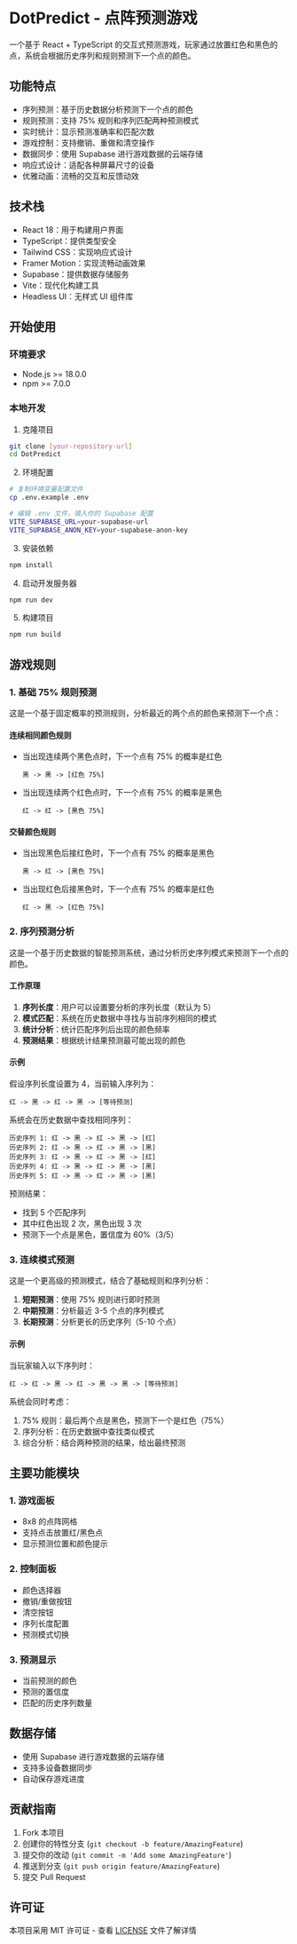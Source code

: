 # DotPredict - 点阵预测游戏

一个基于 React + TypeScript 的交互式预测游戏，玩家通过放置红色和黑色的点，系统会根据历史序列和规则预测下一个点的颜色。

## 功能特点

- 序列预测：基于历史数据分析预测下一个点的颜色
- 规则预测：支持 75% 规则和序列匹配两种预测模式
- 实时统计：显示预测准确率和匹配次数
- 游戏控制：支持撤销、重做和清空操作
- 数据同步：使用 Supabase 进行游戏数据的云端存储
- 响应式设计：适配各种屏幕尺寸的设备
- 优雅动画：流畅的交互和反馈动效

## 技术栈

- React 18：用于构建用户界面
- TypeScript：提供类型安全
- Tailwind CSS：实现响应式设计
- Framer Motion：实现流畅动画效果
- Supabase：提供数据存储服务
- Vite：现代化构建工具
- Headless UI：无样式 UI 组件库

## 开始使用

### 环境要求
- Node.js >= 18.0.0
- npm >= 7.0.0

### 本地开发

1. 克隆项目
```bash
git clone [your-repository-url]
cd DotPredict
```

2. 环境配置
```bash
# 复制环境变量配置文件
cp .env.example .env

# 编辑 .env 文件，填入你的 Supabase 配置
VITE_SUPABASE_URL=your-supabase-url
VITE_SUPABASE_ANON_KEY=your-supabase-anon-key
```

3. 安装依赖
```bash
npm install
```

4. 启动开发服务器
```bash
npm run dev
```

5. 构建项目
```bash
npm run build
```

## 游戏规则

### 1. 基础 75% 规则预测

这是一个基于固定概率的预测规则，分析最近的两个点的颜色来预测下一个点：

#### 连续相同颜色规则
- 当出现连续两个黑色点时，下一个点有 75% 的概率是红色
  ```
  黑 -> 黑 -> [红色 75%]
  ```
- 当出现连续两个红色点时，下一个点有 75% 的概率是黑色
  ```
  红 -> 红 -> [黑色 75%]
  ```

#### 交替颜色规则
- 当出现黑色后接红色时，下一个点有 75% 的概率是黑色
  ```
  黑 -> 红 -> [黑色 75%]
  ```
- 当出现红色后接黑色时，下一个点有 75% 的概率是红色
  ```
  红 -> 黑 -> [红色 75%]
  ```

### 2. 序列预测分析

这是一个基于历史数据的智能预测系统，通过分析历史序列模式来预测下一个点的颜色。

#### 工作原理
1. **序列长度**：用户可以设置要分析的序列长度（默认为 5）
2. **模式匹配**：系统在历史数据中寻找与当前序列相同的模式
3. **统计分析**：统计匹配序列后出现的颜色频率
4. **预测结果**：根据统计结果预测最可能出现的颜色

#### 示例
假设序列长度设置为 4，当前输入序列为：
```
红 -> 黑 -> 红 -> 黑 -> [等待预测]
```

系统会在历史数据中查找相同序列：
```
历史序列 1: 红 -> 黑 -> 红 -> 黑 -> [红]
历史序列 2: 红 -> 黑 -> 红 -> 黑 -> [黑]
历史序列 3: 红 -> 黑 -> 红 -> 黑 -> [红]
历史序列 4: 红 -> 黑 -> 红 -> 黑 -> [黑]
历史序列 5: 红 -> 黑 -> 红 -> 黑 -> [黑]
```

预测结果：
- 找到 5 个匹配序列
- 其中红色出现 2 次，黑色出现 3 次
- 预测下一个点是黑色，置信度为 60%（3/5）

### 3. 连续模式预测

这是一个更高级的预测模式，结合了基础规则和序列分析：

1. **短期预测**：使用 75% 规则进行即时预测
2. **中期预测**：分析最近 3-5 个点的序列模式
3. **长期预测**：分析更长的历史序列（5-10 个点）

#### 示例
当玩家输入以下序列时：
```
红 -> 红 -> 黑 -> 红 -> 黑 -> 黑 -> [等待预测]
```

系统会同时考虑：
1. 75% 规则：最后两个点是黑色，预测下一个是红色（75%）
2. 序列分析：在历史数据中查找类似模式
3. 综合分析：结合两种预测的结果，给出最终预测

## 主要功能模块

### 1. 游戏面板
- 8x8 的点阵网格
- 支持点击放置红/黑色点
- 显示预测位置和颜色提示

### 2. 控制面板
- 颜色选择器
- 撤销/重做按钮
- 清空按钮
- 序列长度配置
- 预测模式切换

### 3. 预测显示
- 当前预测的颜色
- 预测的置信度
- 匹配的历史序列数量

## 数据存储

- 使用 Supabase 进行游戏数据的云端存储
- 支持多设备数据同步
- 自动保存游戏进度

## 贡献指南

1. Fork 本项目
2. 创建你的特性分支 (`git checkout -b feature/AmazingFeature`)
3. 提交你的改动 (`git commit -m 'Add some AmazingFeature'`)
4. 推送到分支 (`git push origin feature/AmazingFeature`)
5. 提交 Pull Request

## 许可证

本项目采用 MIT 许可证 - 查看 [LICENSE](LICENSE) 文件了解详情
